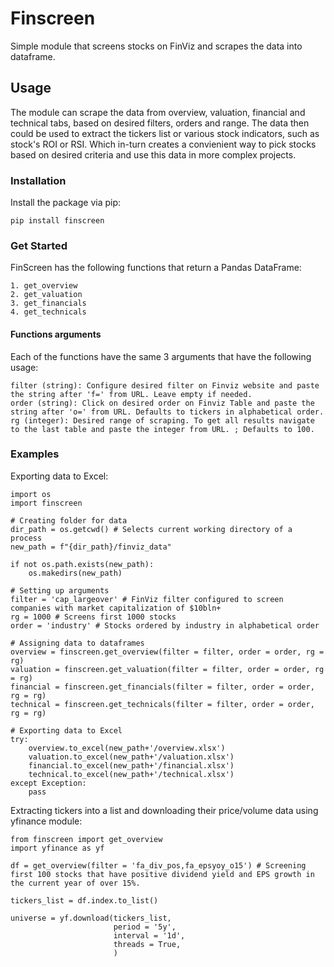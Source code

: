 # Finscreen
Simple module that screens stocks on FinViz and scrapes the data into dataframe.

## Usage
The module can scrape the data from overview, valuation, financial and technical tabs, based on desired filters, orders and range. The data then could be used to extract the tickers list or various stock indicators, such as stock's ROI or RSI. Which in-turn creates a convienient way to pick stocks based on desired criteria and use this data in more complex projects. 

### Installation
Install the package via pip:
```shell
pip install finscreen
```

### Get Started
FinScreen has the following functions that return a Pandas DataFrame:
```shell
1. get_overview
2. get_valuation
3. get_financials
4. get_technicals
```

#### Functions arguments
Each of the functions have the same 3 arguments that have the following usage:
```shell
filter (string): Configure desired filter on Finviz website and paste the string after 'f=' from URL. Leave empty if needed.
order (string): Click on desired order on Finviz Table and paste the string after 'o=' from URL. Defaults to tickers in alphabetical order.
rg (integer): Desired range of scraping. To get all results navigate to the last table and paste the integer from URL. ; Defaults to 100.
```

### Examples
Exporting data to Excel:
```shell
import os
import finscreen

# Creating folder for data
dir_path = os.getcwd() # Selects current working directory of a process
new_path = f"{dir_path}/finviz_data" 

if not os.path.exists(new_path):
    os.makedirs(new_path)

# Setting up arguments
filter = 'cap_largeover' # FinViz filter configured to screen companies with market capitalization of $10bln+
rg = 1000 # Screens first 1000 stocks
order = 'industry' # Stocks ordered by industry in alphabetical order

# Assigning data to dataframes
overview = finscreen.get_overview(filter = filter, order = order, rg = rg)
valuation = finscreen.get_valuation(filter = filter, order = order, rg = rg)
financial = finscreen.get_financials(filter = filter, order = order, rg = rg)
technical = finscreen.get_technicals(filter = filter, order = order, rg = rg)

# Exporting data to Excel
try:
    overview.to_excel(new_path+'/overview.xlsx')
    valuation.to_excel(new_path+'/valuation.xlsx')
    financial.to_excel(new_path+'/financial.xlsx')
    technical.to_excel(new_path+'/technical.xlsx')
except Exception:
    pass
```

Extracting tickers into a list and downloading their price/volume data using yfinance module:
```shell
from finscreen import get_overview
import yfinance as yf

df = get_overview(filter = 'fa_div_pos,fa_epsyoy_o15') # Screening first 100 stocks that have positive dividend yield and EPS growth in the current year of over 15%.

tickers_list = df.index.to_list()

universe = yf.download(tickers_list, 
                       period = '5y',
                       interval = '1d',
                       threads = True,
                       )
```





